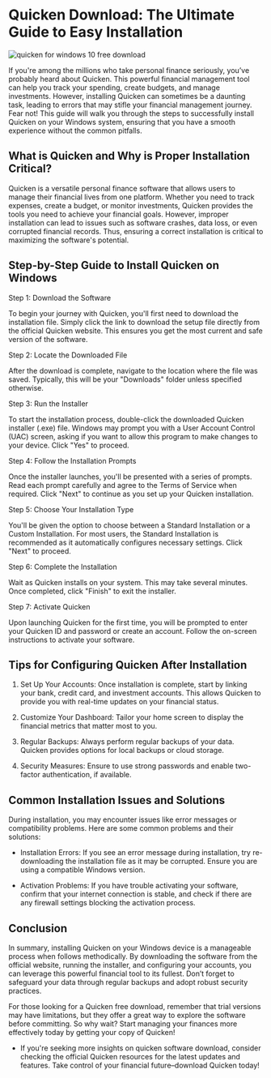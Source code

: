 # Quicken Download: The Ultimate Guide to Easy Installation


![quicken for windows 10 free download](https://i.postimg.cc/jj1j1BqK/Business-personal-paid-search-product-card.webp)


If you're among the millions who take personal finance seriously, you’ve probably heard about Quicken. This powerful financial management tool can help you track your spending, create budgets, and manage investments. However, installing Quicken can sometimes be a daunting task, leading to errors that may stifle your financial management journey. Fear not! This guide will walk you through the steps to successfully install Quicken on your Windows system, ensuring that you have a smooth experience without the common pitfalls.


## What is Quicken and Why is Proper Installation Critical?


Quicken is a versatile personal finance software that allows users to manage their financial lives from one platform. Whether you need to track expenses, create a budget, or monitor investments, Quicken provides the tools you need to achieve your financial goals. However, improper installation can lead to issues such as software crashes, data loss, or even corrupted financial records. Thus, ensuring a correct installation is critical to maximizing the software's potential.


## Step-by-Step Guide to Install Quicken on Windows


Step 1: Download the Software


To begin your journey with Quicken, you'll first need to download the installation file. Simply click the link to download the setup file directly from the official Quicken website. This ensures you get the most current and safe version of the software.


Step 2: Locate the Downloaded File


After the download is complete, navigate to the location where the file was saved. Typically, this will be your "Downloads" folder unless specified otherwise.


Step 3: Run the Installer


To start the installation process, double-click the downloaded Quicken installer (.exe) file. Windows may prompt you with a User Account Control (UAC) screen, asking if you want to allow this program to make changes to your device. Click "Yes" to proceed.


Step 4: Follow the Installation Prompts


Once the installer launches, you'll be presented with a series of prompts. Read each prompt carefully and agree to the Terms of Service when required. Click "Next" to continue as you set up your Quicken installation.


Step 5: Choose Your Installation Type


You'll be given the option to choose between a Standard Installation or a Custom Installation. For most users, the Standard Installation is recommended as it automatically configures necessary settings. Click "Next" to proceed.


Step 6: Complete the Installation


Wait as Quicken installs on your system. This may take several minutes. Once completed, click "Finish" to exit the installer.


Step 7: Activate Quicken


Upon launching Quicken for the first time, you will be prompted to enter your Quicken ID and password or create an account. Follow the on-screen instructions to activate your software.


## Tips for Configuring Quicken After Installation


1. Set Up Your Accounts: Once installation is complete, start by linking your bank, credit card, and investment accounts. This allows Quicken to provide you with real-time updates on your financial status.


2. Customize Your Dashboard: Tailor your home screen to display the financial metrics that matter most to you.


3. Regular Backups: Always perform regular backups of your data. Quicken provides options for local backups or cloud storage.


4. Security Measures: Ensure to use strong passwords and enable two-factor authentication, if available.


## Common Installation Issues and Solutions


During installation, you may encounter issues like error messages or compatibility problems. Here are some common problems and their solutions:


- Installation Errors: If you see an error message during installation, try re-downloading the installation file as it may be corrupted. Ensure you are using a compatible Windows version.


- Activation Problems: If you have trouble activating your software, confirm that your internet connection is stable, and check if there are any firewall settings blocking the activation process.


## Conclusion


In summary, installing Quicken on your Windows device is a manageable process when follows methodically. By downloading the software from the official website, running the installer, and configuring your accounts, you can leverage this powerful financial tool to its fullest. Don’t forget to safeguard your data through regular backups and adopt robust security practices.


For those looking for a Quicken free download, remember that trial versions may have limitations, but they offer a great way to explore the software before committing. So why wait? Start managing your finances more effectively today by getting your copy of Quicken!


- If you're seeking more insights on quicken software download, consider checking the official Quicken resources for the latest updates and features. Take control of your financial future–download Quicken today!

